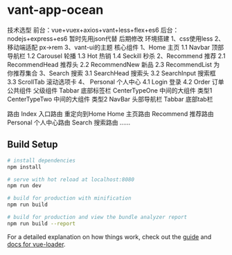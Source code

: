 # vant-app-ocean

技术选型
    前台：vue+vuex+axios+vant+less+flex+es6
    后台：nodejs+express+es6 暂时先用json代替 后期修改
环境搭建
    1、css使用less
    2、移动端适配 px->rem
    3、vant-ui的主题
核心组件
    1、Home  主页
        1.1 Navbar 顶部导航栏
        1.2 Carousel 轮播
        1.3 Hot 热销
        1.4 Seckill 秒杀
    2、Recommend 推荐
        2.1 RecommendHead 推荐头
        2.2 RecommendNew 新品
        2.3 RecommendList 为你推荐集合
    3、Search 搜索
        3.1 SearchHead 搜索头
        3.2 SearchInput 搜索框
        3.3 ScrollTab 滚动选项卡
    4、 Personal 个人中心
        4.1 Login 登录
        4.2 Order 订单
公共组件 父级组件
    Tabbar 底部标签栏
    CenterTypeOne 中间的大组件 类型1
    CenterTypeTwo 中间的大组件 类型2
    NavBar  头部导航栏
    Tabbar  底部tab栏

路由
    Index 入口路由 重定向到Home
    Home 主页路由
    Recommend 推荐路由 
    Personal 个人中心路由
    Search 搜索路由
    ......

## Build Setup

``` bash
# install dependencies
npm install

# serve with hot reload at localhost:8080
npm run dev

# build for production with minification
npm run build

# build for production and view the bundle analyzer report
npm run build --report
```

For a detailed explanation on how things work, check out the [guide](http://vuejs-templates.github.io/webpack/) and [docs for vue-loader](http://vuejs.github.io/vue-loader).
